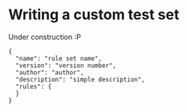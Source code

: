 # Writing a custom test set
Under construction :P

```
{
  "name": "rule set name",
  "version": "version number",
  "author": "author",
  "description": "simple description",
  "rules": {
  }
}
```
